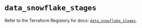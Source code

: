 # `data_snowflake_stages`

Refer to the Terraform Registory for docs: [`data_snowflake_stages`](https://www.terraform.io/docs/providers/snowflake/d/stages).
